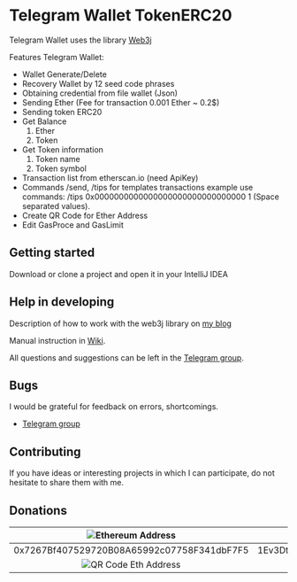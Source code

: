 # Telegram Wallet TokenERC20

Telegram Wallet uses the library [Web3j](https://github.com/web3j/web3j)

Features Telegram Wallet:
+ Wallet Generate/Delete
+ Recovery Wallet by 12 seed code phrases
+ Obtaining credential from file wallet (Json)
+ Sending Ether (Fee for transaction 0.001 Ether ~ 0.2$)
+ Sending token ERC20
+ Get Balance
  1. Ether
  2. Token
+ Get Token information
  1. Token name
  2. Token symbol
+ Transaction list from etherscan.io (need ApiKey)
+ Commands /send, /tips for templates transactions
	example use commands: /tips 0x0000000000000000000000000000000 1 (Space separated values).
+ Create QR Code for Ether Address
+ Edit GasProce and GasLimit

## Getting started

Download or clone a project and open it in your IntelliJ IDEA

## Help in developing

Description of how to work with the web3j library on [my blog](https://bcdev.info/en/)

Manual instruction in [Wiki](https://github.com/EasyToken/Telegram-Wallet-Token-ERC20/wiki).

All questions and suggestions can be left in the [Telegram group](https://t.me/joinchat/D62dXAwO6kkm8hjlJTR9VA).

## Bugs

I would be grateful for feedback on errors, shortcomings.
+ [Telegram group](https://t.me/joinchat/D62dXAwO6kkm8hjlJTR9VA)

## Contributing

If you have ideas or interesting projects in which I can participate, do not hesitate to share them with me.

## Donations

| ![Ethereum Address](https://bcdev.info/wp-content/uploads/2018/10/ethereum_logo.png) | ![Bitcoin Address](https://bcdev.info/wp-content/uploads/2018/10/bitcoin_logo.png) |
| :---: | :---: |
| 0x7267Bf407529720B08A65992c07758F341dbF7F5 | 1Ev3Dt4dHMLrKmXRkPjsF4Bqr55PjBy8ZX |
| ![QR Code Eth Address](https://bcdev.info/wp-content/uploads/2018/10/qr_code_eth_address.png) | ![QR Code Bitcoin Address](https://bcdev.info/wp-content/uploads/2018/10/qr_code_btc_address.png) |
